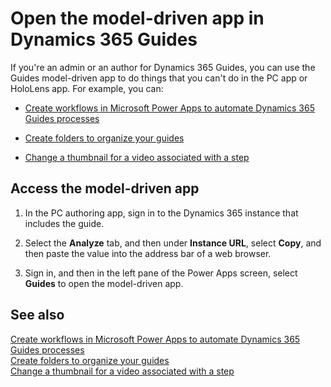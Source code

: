 

# Open the model-driven app in Dynamics 365 Guides

If you're an admin or an author for Dynamics 365 Guides, you can use the Guides model-driven app to do things that you can't do in the PC app or HoloLens app. For example, you can:

- [Create workflows in Microsoft Power Apps to automate Dynamics 365 Guides processes](workflow-examples-overview.md)

- [Create folders to organize your guides](admin-create-folders.md)

- [Change a thumbnail for a video associated with a step](pc-app-add-media.md#change-a-video-thumbnail)

## Access the model-driven app

1. In the PC authoring app, sign in to the Dynamics 365 instance that includes the guide.

2. Select the **Analyze** tab, and then under **Instance URL**, select **Copy**, and then paste the value into the address bar of a web browser.

3. Sign in, and then in the left pane of the Power Apps screen, select **Guides** to open the model-driven app.

## See also

[Create workflows in Microsoft Power Apps to automate Dynamics 365 Guides processes](workflow-examples-overview.md)<br>
[Create folders to organize your guides](admin-create-folders.md)<br>
[Change a thumbnail for a video associated with a step](pc-app-add-media.md#change-a-video-thumbnail)
